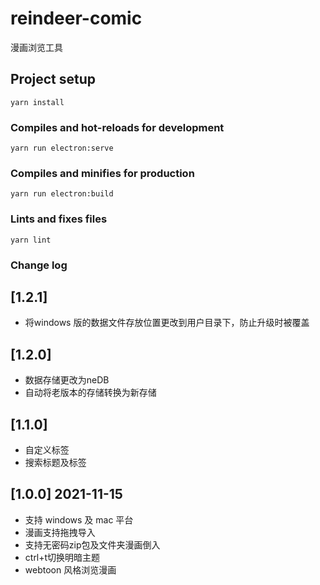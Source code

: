 # reindeer-comic

漫画浏览工具


## Project setup
```
yarn install
```

### Compiles and hot-reloads for development
```
yarn run electron:serve
```

### Compiles and minifies for production
```
yarn run electron:build
```

### Lints and fixes files
```
yarn lint
```
### Change log

## [1.2.1]
- 将windows 版的数据文件存放位置更改到用户目录下，防止升级时被覆盖

## [1.2.0]
- 数据存储更改为neDB
- 自动将老版本的存储转换为新存储

## [1.1.0]
- 自定义标签
- 搜索标题及标签

## [1.0.0] 2021-11-15
- 支持 windows 及 mac 平台
- 漫画支持拖拽导入
- 支持无密码zip包及文件夹漫画倒入
- ctrl+t切换明暗主题
- webtoon 风格浏览漫画
